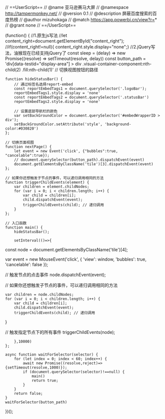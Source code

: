 
// ==UserScript==
// @name        亚马逊赛马大屏
// @namespace    http://tampermonkey.net/
// @version      0.1
// @description  屏蔽百度搜索的百度热榜
// @author        mizuhokaga
// @match        https://app.powerbi.cn/view?r=*
// @grant        none
// ==/UserScript==

(function() {
	//1.原生js写法
    //let content_right=document.getElementById("content_right");
    //if(content_right!=null){ content_right.style.display="none";}
	//2.jQuery写法，油猴现在已经支持jQuery了
    const sleep = (delay) => new Promise((resolve) => setTimeout(resolve, delay))
    const button_path = 'div[data-testid="display-area"] > div .visual-container-component:nth-child(2) .fill:nth-child(1)' // 切换视图按钮的路径

    function hideStatusBar() {
        // 通过标签名选择report-embed
        const reportEmbedTags1 = document.querySelector('.logoBar');
        reportEmbedTags1.style.display = 'none'
        const reportEmbedTags2 = document.querySelector('.statusBar')
        reportEmbedTags2.style.display = 'none'

        // 设置底部导航栏的颜色
        var setBackGroundColor = document.querySelector('#embedWrapperID > div');
        setBackGroundColor.setAttribute('style', 'background-color:#030820')
    };

    // 切换页面视图
    function nextPage() {
        let event = new Event('click', {"bubbles":true, "cancelable":true});
        // document.querySelector(button_path).dispatchEvent(event)
        document.getElementsByClassName('tile')[3].dispatchEvent(event)
    };

    // 如果你还想触发子节点的事件，可以递归调用相同的方法
    function triggerChildEvents(element) {
        var children = element.childNodes;
        for (var i = 0; i < children.length; i++) {
            var child = children[i];
            child.dispatchEvent(event);
            triggerChildEvents(child); // 递归调用
        }
    };

    // 入口函数
    function main() {
        hideStatusBar();

        setInterval(()=>{

 const node = document.getElementsByClassName('tile')[4];

var event = new MouseEvent('click', {
    'view': window,
    'bubbles': true,
    'cancelable': false
});

// 触发节点的点击事件
node.dispatchEvent(event);

// 如果你还想触发子节点的事件，可以递归调用相同的方法

    var children = node.childNodes;
    for (var i = 0; i < children.length; i++) {
        var child = children[i];
        child.dispatchEvent(event);
        triggerChildEvents(child); // 递归调用

}

// 触发指定节点下的所有事件
triggerChildEvents(node);

        },10000)
    };

    async function waitForSelector(selector) {
        for (let index = 0; index < 60; index++) {
            await new Promise((resolve,reject)=>{setTimeout(resolve,1000)});
            if (document.querySelector(selector)!==null) {
                main()
                return true;
            }
        }
        return false;
    }
    waitForSelector(button_path)


})();




